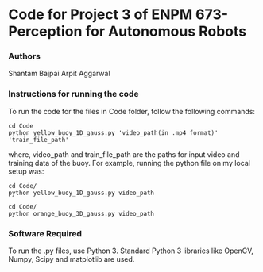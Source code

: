 # Code for Project 3 of ENPM 673-Perception for Autonomous Robots


### Authors
Shantam Bajpai
Arpit Aggarwal


### Instructions for running the code
To run the code for the files in Code folder, follow the following commands:

```
cd Code
python yellow_buoy_1D_gauss.py 'video_path(in .mp4 format)' 'train_file_path'
```
where, video_path and train_file_path are the paths for input video and training data of the buoy. For example, running the python file on my local setup was:

```
cd Code/
python yellow_buoy_1D_gauss.py video_path
```

```
cd Code/
python orange_buoy_3D_gauss.py video_path
```

### Software Required
To run the .py files, use Python 3. Standard Python 3 libraries like OpenCV, Numpy, Scipy and matplotlib are used.
